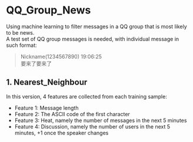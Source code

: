 # QQ_Group_News
Using machine learning to filter messages in a QQ group that is most likely to be news.  
A test set of QQ group messages is needed, with individual message in such format:  
>Nickname(1234567890)  19:06:25  
>要来了要来了

## 1. Nearest_Neighbour
In this version, 4 features are collected from each training sample:  
* Feature 1: Message length
* Feature 2: The ASCII code of the first character
* Feature 3: Heat, namely the number of messages in the next 5 minutes
* Feature 4: Discussion, namely the number of users in the next 5 minutes, +1 once the speaker changes
